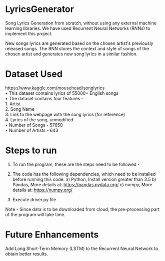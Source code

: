 # LyricsGenerator

Song Lyrics Generation from scratch, without using any external machine learning libraries. We have used Recurrent Neural Networks (RNNs) to implement this project.

New songs lyrics are generated based on the chosen artist's previously released songs. The RNN stores the context and style of songs of the chosen artist and generates new song lyrics in a similar fashion.
# Dataset Used

https://www.kaggle.com/mousehead/songlyrics <br />
• This dataset contains lyrics of 55000+ English songs <br />
• The dataset contains four features - <br />
    1. Artist <br />
    2. Song Name <br />
    3. Link to the webpage with the song lyrics (for reference) <br />
    4. Lyrics of the song, unmodified <br />
• Number of Songs - 57650 <br />
• Number of Artists - 643

# Steps to run

1) To run the program, these are the steps need to be followed - 

2) The code has the following dependencies, which need to be installed before running this code:
	a) Python, Install version greater than 3.5
	b) Pandas, More details at: https://pandas.pydata.org/
	c) numpy, More details at: https://numpy.org/

3) Execute driver.py file

Note - Since data is to be downloaded from cloud, the pre-processing part of the program will take time.

# Future Enhancements

Add Long Short-Term Memory (LSTM) to the Recurrent Neural Network to obtain better results.
